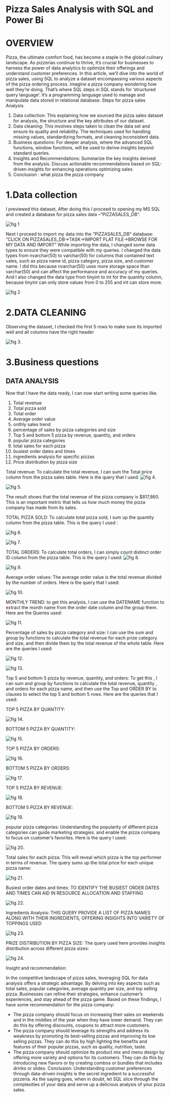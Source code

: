 # Pizza Sales Analysis with SQL and Power Bi
# OVERVIEW
Pizza, the ultimate comfort food, has become a staple in the global culinary landscape. As pizzerias continue to thrive, it’s crucial for businesses to harness the power of data analytics to optimize their offerings and understand customer preferences. In this article, we’ll dive into the world of pizza sales, using SQL to analyze a dataset encompassing various aspects of the pizza ordering process. Imagine a pizza company wondering how well they’re doing. That’s where SQL steps in 
SQL stands for ‘structured query language’. It’s a programming language used to manage and manipulate data stored in relational database.
Steps for pizza sales Analysis.
1.	Data collection: This explaining how we sourced the pizza sales dataset for analysis, the structure and the key attributes of our dataset.
2.	Data cleaning: This involves steps taken to clean the data set and ensure its quality and reliability. The techniques used for handling missing values, standardizing formats, and cleaning inconsistent data.
3.	Business questions: For deeper analysis, where the advanced SQL functions, window functions, will be used to derive insights beyond standard queries.
4.	Insights and Recommendations: Summarize the key insights derived from the analysis. Discuss actionable recommendations based on SQL-driven insights for enhancing operations optimizing sales 
5.	Conclusion : what pizza the pizza company 


# 1.Data collection
I previewed this dataset, After doing this I proceed to opening my MS SQL and created a database for pizza sales data –“PIZZASALES_DB”.

![fig 1 ](https://github.com/originaldx/Pizza-sales/blob/main/P%201.png)

Next I proceed to import my data into the “PIZZASALES_DB” database:
         “CLICK ON PIZZASALES_DB->TASK->IMPORT FLAT FILE->BROWSE FOR MY DATA AND IMPORT”
While importing the data, I changed some data types to ensure they were compatible with my queries. I changed the data types from nvarchar(50) to varchar(50) for columns that contained text vales, such as pizza  name id, pizza category, pizza size, and customer name. I did this because nvarchar(50) uses more storage space than varchar(50) and can affect the performance and accuracy of my queries. And I also changed the data type from tinyint to int for the quantity column, because tinyint can only store values from 0 to 255 and int can store more.

![fig 2](https://github.com/originaldx/Pizza-sales/blob/main/P%202.png)

# 2.DATA CLEANING
Observing the dataset, I checked the first 5 rows to make sure its imported well and all columns have the right header  

![fig 3](https://github.com/originaldx/Pizza-sales/blob/main/P%203.png).

  # 3.Business questions  
    
## DATA ANALYSIS
  Now that I have the data ready, I can now start writing some queries like.
1. Total revenue
2. Total pizza sold
3. Total order
4. Average order value
5. onthly sales trend
6. percentage of sales by pizza categories and size
7. Top 5 and bottom 5 pizza by revenue, quantity, and orders
8. popular pizza categories
9. total sales for each pizza 
10. busiest order dates and times 
11. ingredients analysis for specific pizzas
12. Price distribution by pizza size 



Total revenue: To calculate the total revenue, I can sum the Total price column from the pizza sales table. Here is the query that I used: 
![fig 4](https://github.com/originaldx/Pizza-sales/blob/main/P%204.png).

![fig 5](https://github.com/originaldx/Pizza-sales/blob/main/P%205.png).

The result shows that the total revenue of the pizza company is $817,860. This is an important metric that tells us how much money the pizza company has made from its sales.

TOTAL PIZZA SOLD: To calculate total pizza sold, I sum up the quantity column from the pizza table. This is the query I used :

![fig 6](https://github.com/originaldx/Pizza-sales/blob/main/P%206.png).

![fig 7](https://github.com/originaldx/Pizza-sales/blob/main/P%207.png).

TOTAL ORDERS: To calculate total orders, I can simply count distinct order ID  column from the pizza table. This is the query I used: 
![fig 8](https://github.com/originaldx/Pizza-sales/blob/main/P%208.png).

![fig 9](https://github.com/originaldx/Pizza-sales/blob/main/P%209.png).

Average order values: The average order value is the total revenue divided by the number of orders. Here is the query that I used: 

![fig 10](https://github.com/originaldx/Pizza-sales/blob/main/P%2010.png).

MONTHLY TREND: to get this analysis, I can use the DATENAME function to extract the month  name from the order date column and the group them. Here are the Queries used:

![fig 11](https://github.com/originaldx/Pizza-sales/blob/main/P%2011.png).

Percentage of sales by pizza category and size: I can use the sum and group by functions to calculate the total revenue for each prize category and size, and then divide them by the total revenue of the whole table. Here are the queries I used:

![fig 12](https://github.com/originaldx/Pizza-sales/blob/main/P%2012.png).

![fig 13](https://github.com/originaldx/Pizza-sales/blob/main/P%2013.png).

Top 5 and bottom 5 pizza by revenue, quantity, and orders: To get this , I can  sum and group by functions to calculate the total revenue, quantity , and orders for each pizza name, and then use the Top and ORDER BY to clauses to select the top 5 and bottom 5 rows. Here are the queries that I used:

TOP 5 PIZZA BY QUANTITY:

![fig 14](https://github.com/originaldx/Pizza-sales/blob/main/P%2014.png).

BOTTOM 5 PIZZA BY QUANTITY:

![fig 15](https://github.com/originaldx/Pizza-sales/blob/main/P%2015.png).

TOP 5 PIZZA BY ORDERS:

![fig 16](https://github.com/originaldx/Pizza-sales/blob/main/P%2016.png).

BOTTOM 5 PIZZA BY ORDERS:

![fig 17](https://github.com/originaldx/Pizza-sales/blob/main/P%2017.png).

TOP 5 PIZZA BY REVENUE:

![fig 18](https://github.com/originaldx/Pizza-sales/blob/main/P%2018.png).

BOTTOM 5 PIZZA BY REVENUE:

![fig 19](https://github.com/originaldx/Pizza-sales/blob/main/P%2019.png).


popular pizza categories: Understanding the popularity of different pizza categories can guide marketing strategies. and enable the pizza company to focus on customer’s favorites. Here is the query I used:

![fig 20](https://github.com/originaldx/Pizza-sales/blob/main/P%2020.png).

Total sales for each pizza: This will reveal which pizza is the top performer in terms of revenue. The query sums up the total price for each unique pizza name:

![fig 21](https://github.com/originaldx/Pizza-sales/blob/main/P%2021.png).

Busiest order dates and times: TO IDENTIFY THE BUSIEST ORDER DATES AND TIMES CAN AID IN RESOURCE ALLOCATION AND STAFFING

![fig 22](https://github.com/originaldx/Pizza-sales/blob/main/P%2022.png).

Ingredients Analysis: THIS QUERY PROVIDE A LIST OF PIZZA NAMES ALONG WITH THEIR INGREDIENTS, OFFERING INSIGHTS INTO VARIETY OF TOPPINGS USED


![fig 23](https://github.com/originaldx/Pizza-sales/blob/main/P%2023.png).

PRIZE DISTRIBUTION BY PIZZA SIZE: The query used here provides insights distribution across different pizza sizes:

![fig 24](https://github.com/originaldx/Pizza-sales/blob/main/P%2024.png).

Insight and recommendation:

In the competitive landscape of pizza sales, leveraging SQL for data analysis offers a strategic advantage. By delving into key aspects such as total sales, popular categories, average quantity per size, and top selling pizza. Businesses can refine their strategies, enhance customer’s experiences, and stay ahead of the pizza game. 
 Based on these findings, I have some recommendation for the pizza company:
* The pizza company should focus on increasing their sales on weekends and in the middles of the year when they have lower demand. They can do this by offering discounts, coupons to attract more customers.
* The pizza company should leverage its strengths and address its weakness by promoting its best-selling pizzas and improving its low selling pizzas. They can do this by high lighting the benefits and features of their popular pizzas, such as quality, nutrition, taste.
* The pizza company should optimize its product mix and menu design by offering more variety and options for its customers. They can do this by introducing new flavors or by creating combos or bundles that includes drinks or slides.
Conclusion: Understanding customer preferences through data-driven insights is the secret ingredient to a successful pizzeria. As the saying goes, when in doubt, let SQL slice through the complexities of your data and serve up a delicious analysis of your pizza sales. 


















